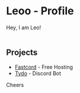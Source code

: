 # Leoo - Profile

Hey, I am Leo!
<br><br>
## Projects

 - <a href="https://fastcord.de">Fastcord</a> - Free Hosting
 - <a href="https://tydo.me">Tydo</a> - Discord Bot
   

Cheers
